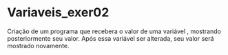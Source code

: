# Variaveis_exer02
Criação de um programa que recebera o valor de uma variável , mostrando posteriormente seu valor. Após essa variável ser alterada, seu valor será mostrado novamente.

